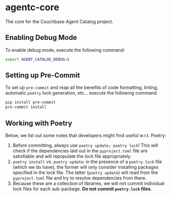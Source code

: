 # agentc-core

The core for the Couchbase Agent Catalog project.

## Enabling Debug Mode

To enable debug mode, execute the following command:

```bash
export AGENT_CATALOG_DEBUG=1
```

## Setting up Pre-Commit

To set up `pre-commit` and reap all the benefits of code formatting, linting, automatic `poetry` lock generation, etc...
execute the following command:

```bash
pip install pre-commit
pre-commit install
```

## Working with Poetry

Below, we list out some notes that developers might find useful w.r.t. Poetry:

1. Before committing, always use `poetry update; poetry lock`!
   This will check if the dependencies laid out in the `pyproject.toml` file are satisfiable and will repopulate the
   lock file appropriately.
2. `poetry install` vs. `poetry update`: in the presence of a `poetry.lock` file (which we do have), the former will
   only consider installing packages specified in the lock file.
   The latter (`poetry update`) will read from the `pyproject.toml` file and try to resolve dependencies from there.
3. Because these are a collection of libraries, we will not commit individual lock files for each sub-package. **Do not
   commit `poetry.lock` files.**